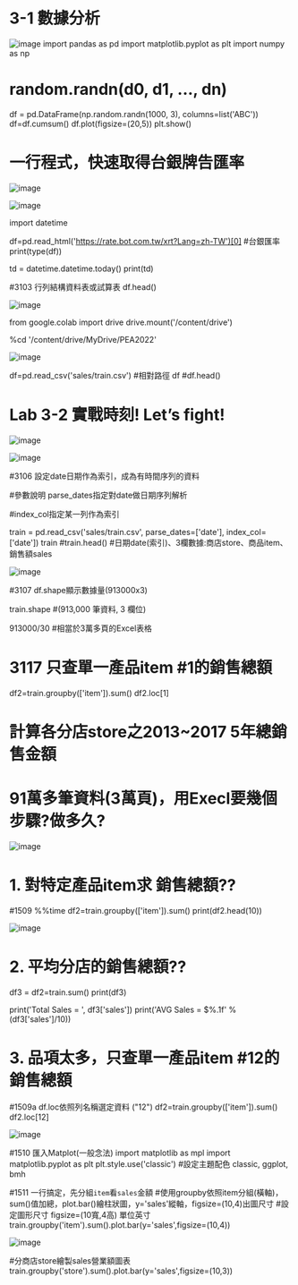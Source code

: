 
# 3-1 數據分析

![image](https://user-images.githubusercontent.com/89715433/202062550-2a4143f3-f3b0-4489-9d0b-0a14f81a5c7e.png)
import pandas as pd
import matplotlib.pyplot as plt
import numpy as np

# random.randn(d0,  d1,  ...,  dn)
df = pd.DataFrame(np.random.randn(1000,  3), columns=list('ABC'))
df=df.cumsum()
df.plot(figsize=(20,5))
plt.show()

# 一行程式，快速取得台銀牌告匯率

![image](https://user-images.githubusercontent.com/89715433/202062755-3d36a4d6-0e08-4b94-aab0-4e50e0a3e964.png)

![image](https://user-images.githubusercontent.com/89715433/202062839-2ed97b22-99a5-4b2d-bb77-b1c6a5fb7e3e.png)


import datetime

df=pd.read_html('https://rate.bot.com.tw/xrt?Lang=zh-TW')[0] #台銀匯率
print(type(df))

td = datetime.datetime.today()
print(td)

#3103 行列結構資料表或試算表
df.head()

![image](https://user-images.githubusercontent.com/89715433/202092051-b7c9a567-888f-4108-a69e-54b0cba685a4.png)


from google.colab import drive
drive.mount('/content/drive')

%cd '/content/drive/MyDrive/PEA2022'

![image](https://user-images.githubusercontent.com/89715433/202092130-614168b7-8deb-4ec6-b22b-11455ee22a46.png)

df=pd.read_csv('sales/train.csv')  #相對路徑
df  #df.head()

# Lab 3-2 實戰時刻! Let’s fight!

![image](https://user-images.githubusercontent.com/89715433/202092307-0fd31890-4746-4d33-8dff-d7f68a4b65e1.png)

![image](https://user-images.githubusercontent.com/89715433/202092369-6d9e9a3d-69f3-4a6a-819f-daee0c005d14.png)


#3106 設定date日期作為索引，成為有時間序列的資料

#參數說明 parse_dates指定對date做日期序列解析

#index_col指定某一列作為索引


train = pd.read_csv('sales/train.csv', 
    parse_dates=['date'], index_col=['date'])
train #train.head()
#日期date(索引)、3欄數據:商店store、商品item、銷售額sales

![image](https://user-images.githubusercontent.com/89715433/202092398-30ed846a-47b9-44ec-b9b8-c4d233236824.png)

#3107 df.shape顯示數據量(913000x3)

train.shape #(913,000 筆資料, 3 欄位)


913000/30 #相當於3萬多頁的Excel表格


# 3117 只查單一產品item #1的銷售總額
df2=train.groupby(['item']).sum()
df2.loc[1]

# 計算各分店store之2013~2017 5年總銷售金額

# 91萬多筆資料(3萬頁)，用Execl要幾個步驟?做多久?

![image](https://user-images.githubusercontent.com/89715433/202092475-ae025a45-e886-4a5f-8162-6c5785e11689.png)

# 1. 對特定產品item求 銷售總額??
#1509
%%time
df2=train.groupby(['item']).sum()
print(df2.head(10))

![image](https://user-images.githubusercontent.com/89715433/202092526-5ff13af1-afde-42c1-bfec-5d7cca74df25.png)

# 2. 平均分店的銷售總額??
df3 = df2=train.sum()
print(df3)

print('Total Sales = ', df3['sales'])
print('AVG Sales = $%.1f' % (df3['sales']/10))

# 3. 品項太多，只查單一產品item #12的銷售總額
#1509a df.loc依照列名稱選定資料 ("12")
df2=train.groupby(['item']).sum()
df2.loc[12]


![image](https://user-images.githubusercontent.com/89715433/202092602-ecbd2df5-af11-4420-9e7f-b7938bb31980.png)

#1510 匯入Matplot(一般念法)
import matplotlib as mpl
import matplotlib.pyplot as plt
plt.style.use('classic') #設定主題配色 classic, ggplot, bmh


#1511 一行搞定，先分組`item`看`sales`金額
#使用groupby依照item分組(橫軸)，sum()值加總，plot.bar()繪柱狀圖，y='sales'縱軸，figsize=(10,4)出圖尺寸
#設定圖形尺寸 figsize=(10寬,4高) 單位英寸
train.groupby('item').sum().plot.bar(y='sales',figsize=(10,4))

![image](https://user-images.githubusercontent.com/89715433/202092648-2be6f2b5-1a3e-4609-9da1-5d8c75556999.png)

#分商店store繪製sales營業額圖表
train.groupby('store').sum().plot.bar(y='sales',figsize=(10,3))

